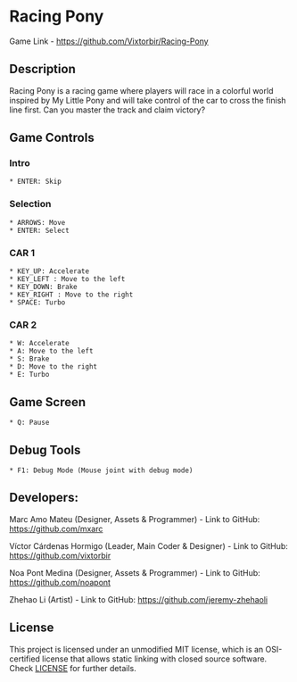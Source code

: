# Racing Pony

Game Link - https://github.com/Vixtorbir/Racing-Pony

## Description

Racing Pony is a racing game where players will race in a colorful world inspired by My Little Pony and will take control of the car to cross the finish line first. Can you master the track and claim victory?

## Game Controls
### Intro    
    * ENTER: Skip
### Selection
    * ARROWS: Move
    * ENTER: Select
### CAR 1
    * KEY_UP: Accelerate
    * KEY_LEFT : Move to the left
    * KEY_DOWN: Brake
    * KEY_RIGHT : Move to the right
    * SPACE: Turbo
### CAR 2
    * W: Accelerate
    * A: Move to the left
    * S: Brake
    * D: Move to the right
    * E: Turbo
## Game Screen
    * Q: Pause
## Debug Tools
    * F1: Debug Mode (Mouse joint with debug mode)

## Developers:

Marc Amo Mateu (Designer, Assets & Programmer) - Link to GitHub: https://github.com/mxarc

Víctor Cárdenas Hormigo (Leader, Main Coder & Designer) - Link to GitHub: https://github.com/vixtorbir

Noa Pont Medina (Designer, Assets & Programmer) - Link to GitHub: https://github.com/noapont

Zhehao Li (Artist) - Link to GitHub: https://github.com/jeremy-zhehaoli

## License

This project is licensed under an unmodified MIT license, which is an OSI-certified license that allows static linking with closed source software. Check [LICENSE](LICENSE) for further details.

